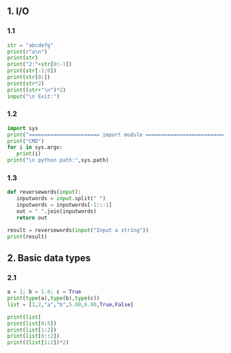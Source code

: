 ## 1. I/O

### 1.1 
```Python
str = "abcdefg"
print(r"a\n")
print(str)
print("2:"+str[0:-1])
print(str[-1:0])
print(str[0:])
print(str*2)
print((str+"\n")*2)
input("\n Exit:")

```

### 1.2
```Python
import sys
print("======================= import module ============================")
print("CMD")
for i in sys.argv:
   print(i)
print("\n python path:",sys.path)
```

### 1.3
```Python
def reversewords(input):
   inputwords = input.split(" ")
   inputwords = inputwords[-1::-1]
   out = " ".join(inputwords)
   return out

result = reversewords(input("Input a string"))
print(result)
```

## 2. Basic data types
### 2.1
```Python
a = 1; b = 1.0; c = True
print(type(a),type(b),type(c))
list = [1,2,"a","b",5.00,6.00,True,False]

print(list)
print(list[0:5])
print(list[1:2])
print(list[0::2])
print((list[1:2])*2)
```
